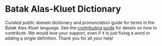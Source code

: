 
# Batak Alas-Kluet Dictionary

Curated public domain dictionary and pronunciation guide for terms in the Batak Alas-Kluet language. See the [contributing guide](https://github.com/drumworkteam/term/blob/make/.github/contributing.md) for details on how to contribute. We would love your support, even if it is just fixing a word or adding a single definition. Thank you for all your help!